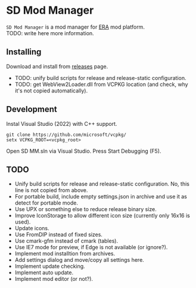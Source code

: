 SD Mod Manager
==============

`SD Mod Manager` is a mod manager for [ERA](http://wforum.heroes35.net/showthread.php?tid=5830) mod platform.  
TODO: write here more information.

Installing
----------
Download and install from [releases](./releases) page.
- TODO: unify build scripts for release and release-static configuration.
- TODO: get WebView2Loader.dll from VCPKG location (and check, why it's not copied automatically).

Development
-----------
Instal Visual Studio (2022) with C++ support.

`git clone https://github.com/microsoft/vcpkg/`  
`setx VCPKG_ROOT=<vcpkg_root>`

Open SD MM.sln via Visual Studio. Press Start Debugging (F5).

TODO
----
- Unify build scripts for release and release-static configuration. No, this line is not copied from above.
- For portable build, include empty settings.json in archive and use it as detect for portable mode.
- Use UPX or something else to reduce release binary size.
- Improve IconStorage to allow different icon size (currently only 16x16 is used).
- Update icons.
- Use FromDIP instead of fixed sizes.
- Use cmark-gfm instead of cmark (tables).
- Use IE7 mode for preview, if Edge is not available (or ignore?).
- Implement mod installtion from archives.
- Add settings dialog and move/copy all settings here.
- Implement update checking.
- Implement auto update.
- Implement mod editor (or not?).
